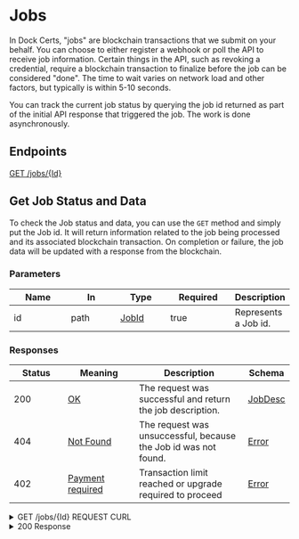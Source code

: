# Jobs

In Dock Certs, "jobs" are blockchain transactions that we submit on your behalf. You can choose to either register a webhook or poll the API to receive job information. Certain things in the API, such as revoking a credential, require a blockchain transaction to finalize before the job can be considered "done". The time to wait varies on network load and other factors, but typically is within 5-10 seconds.

You can track the current job status by querying the job id returned as part of the initial API response that triggered the job. The work is done asynchronously.

## Endpoints

[GET /jobs/{Id}](jobs.md#get-job-status-and-data)

## Get Job Status and Data

To check the Job status and data, you can use the `GET` method and simply put the Job id. It will return information related to the job being processed and its associated blockchain transaction. On completion or failure, the job data will be updated with a response from the blockchain.

### Parameters <a href="#get-job-status-and-data-parameters" id="get-job-status-and-data-parameters"></a>

<table data-full-width="false"><thead><tr><th width="125">Name</th><th width="109">In</th><th width="103">Type</th><th width="128">Required</th><th>Description</th></tr></thead><tbody><tr><td>id</td><td>path</td><td><a href="../dock-api/index.html.md#schemajobid">JobId</a></td><td>true</td><td>Represents a Job id.</td></tr></tbody></table>

### Responses <a href="#get-job-status-and-data-responses" id="get-job-status-and-data-responses"></a>

<table data-full-width="false"><thead><tr><th width="121">Status</th><th width="169">Meaning</th><th width="277">Description</th><th>Schema</th></tr></thead><tbody><tr><td>200</td><td><a href="https://tools.ietf.org/html/rfc7231#section-6.3.1">OK</a></td><td>The request was successful and return the job description.</td><td><a href="../dock-api/index.html.md#schemajobdesc">JobDesc</a></td></tr><tr><td>404</td><td><a href="https://tools.ietf.org/html/rfc7231#section-6.5.4">Not Found</a></td><td>The request was unsuccessful, because the Job id was not found.</td><td><a href="../dock-api/index.html.md#schemaerror">Error</a></td></tr><tr><td>402</td><td><a href="https://developer.mozilla.org/en-US/docs/Web/HTTP/Status/402">Payment required</a></td><td>Transaction limit reached or upgrade required to proceed</td><td><a href="../dock-api/index.html.md#schemaerror">Error</a></td></tr></tbody></table>

<details>

<summary>GET /jobs/{Id} REQUEST CURL</summary>

```bash
curl --location --request GET https://api.dock.io/jobs/{id} \
  --header 'DOCK-API-TOKEN: API_KEY'

```

</details>

<details>

<summary>200 Response</summary>

```json
{
  "id": "123",
  "result": {
    "InBlock": "0x00"
  },
  "status": "finalized"
}
```

</details>
